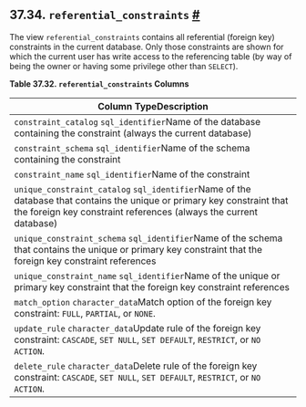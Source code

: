 ## 37.34. `referential_constraints` [#](#INFOSCHEMA-REFERENTIAL-CONSTRAINTS)

The view `referential_constraints` contains all referential (foreign key) constraints in the current database. Only those constraints are shown for which the current user has write access to the referencing table (by way of being the owner or having some privilege other than `SELECT`).

**Table 37.32. `referential_constraints` Columns**

| Column TypeDescription                                                                                                                                                                       |
| -------------------------------------------------------------------------------------------------------------------------------------------------------------------------------------------- |
| `constraint_catalog` `sql_identifier`Name of the database containing the constraint (always the current database)                                                                            |
| `constraint_schema` `sql_identifier`Name of the schema containing the constraint                                                                                                             |
| `constraint_name` `sql_identifier`Name of the constraint                                                                                                                                     |
| `unique_constraint_catalog` `sql_identifier`Name of the database that contains the unique or primary key constraint that the foreign key constraint references (always the current database) |
| `unique_constraint_schema` `sql_identifier`Name of the schema that contains the unique or primary key constraint that the foreign key constraint references                                  |
| `unique_constraint_name` `sql_identifier`Name of the unique or primary key constraint that the foreign key constraint references                                                             |
| `match_option` `character_data`Match option of the foreign key constraint: `FULL`, `PARTIAL`, or `NONE`.                                                                                     |
| `update_rule` `character_data`Update rule of the foreign key constraint: `CASCADE`, `SET NULL`, `SET DEFAULT`, `RESTRICT`, or `NO ACTION`.                                                   |
| `delete_rule` `character_data`Delete rule of the foreign key constraint: `CASCADE`, `SET NULL`, `SET DEFAULT`, `RESTRICT`, or `NO ACTION`.                                                   |